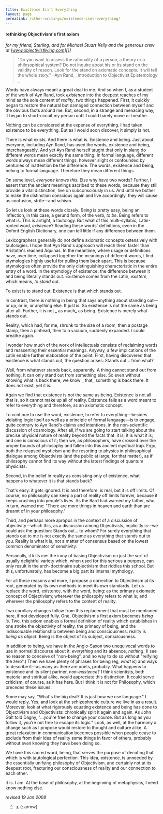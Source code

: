 ```yaml
---
title: Existence Isn't Everything
layout: page
permalink: /other-writings/existence-isnt-everything/
---
```


#### rethinking Objectivism's first axiom

_for my friend, Sterling,
and for Michael Stuart Kelly and the generous crew at [www.objectivistliving.com][1]_

> "Do you want to assess the rationality of a person, a theory or a philosophical system? Do not inquire about his or its stand on the validity of reason. Look for the stand on axiomatic concepts. It will tell the whole story."
&ndash;Ayn Rand, _Introduction to Objectivist Epistemology _

Words have always meant a great deal to me. And so when I, as a student of the work of Ayn Rand, took _existence_ into the deepest reaches of my mind as the sole content of _reality_, two things happened. First, it quickly began to restore the natural but damaged connection between myself and the obvious facts around me. But, second, in a strange and menacing way, it began to short-circuit my person until I could barely move or breathe.

Nothing can be considered at the expense of everything. I had taken existence to be everything. But as I would soon discover, it simply is not.

There is what exists. And there is what is. Existence and being. Just about everyone, including Ayn Rand, has used the words, existence and being, interchangeably. And yet Ayn Rand herself taught that only in slang do different words mean exactly the same thing. In formal language, different words always mean different things, however slight or confounded by centuries of inattention be the difference. The words, existence and being, belong to formal language. Therefore they mean different things.

On some level, _everyone knows this_. Else why have two words? Further, I assert that the ancient meanings ascribed to these words, because they still provide a vital distinction, live on subconsciously in us. And until we bother to make the distinction conscious again and live accordingly, they will cause us confusion, strife—and schism.

So let us look at these words closely. _Being_ is pretty easy, being an inflection, in this case, a gerund form, of the verb, _to be_. Being refers to what is. This is airtight, a tautology. But what of this multi-syllabic, Latin-rooted word, _existence_? Reading these words' definitions, even in the Oxford English Dictionary, one can tell little if any difference between them.

Lexicographers generally do not define axiomatic concepts ostensively with tautologies. I hope that Ayn Rand's approach will reach them faster than Aristotle's reached Aquinas. In the meantime, where usage or definitions have, over time, collapsed together the meanings of different words, I find etymologies highly useful for pulling them back apart. This is because etymologies often provide the only distinguishing characteristic in the entire entry of a word. In the etymology of existence, the difference between it and being literally stands out. Existence comes from the Latin, _existere_, which means, _to stand out_.

To exist is to stand out. Existence is that which stands out.

In contrast, there is nothing in being that says anything about standing out—or up, or in, or anything else. It just is. So existence is not the same as being after all. Further, it is not _ as much_ as being. Existence is merely what stands out.

Reality, which had, for me, shrunk to the size of a room, then a postage stamp, then a pinhead, then to a vacuum, suddenly expanded. I could breathe again.

I wonder how much of the work of intellectuals consists of reclaiming words and reasserting their essential meanings. Anyway, a few implications of the Latin enable further elaboration of the point. First, having discovered that existence is what stands out, the question arises: Stands out… from what?

Well, from whatever stands back, apparently. A thing cannot stand out from nothing. It can only stand out from something else. So even without knowing what is back there, we know _ that_ something is back there. It does not exist, yet it is.

Again we find that existence is not the same as being. Existence is not all that is, so it cannot make up all of reality. Existence fails as a word meant to refer to everything and therefore, as an axiomatic concept.

To continue to use the word, existence, to refer to everything—besides violating logic itself as well as a principle of formal language—is to engage, quite contrary to Ayn Rand's claims and intentions, in the non-scientific discussion of cosmology. After all, if we are going to start talking about the precise physical nature of reality beyond the facts that: it is; it is what it is; and one is conscious of it; then we, as philosophers, have crossed over the proper bounds of philosophy and fallen into this ancient mystical trap. Ergo, both the relapsed mysticism and the resorting to physics in philosophical dialogue among Objectivists (and the public at large, for that matter), as if philosophy cannot find its way without the latest findings of quantum physicists.

Second, in the belief in reality as consisting only of existence, what happens to whatever it is that stands back?

That's easy: it gets ignored. It is and therefore, is real, but it is off limits. Of course, no philosophy can keep a part of reality off limits forever, because it keeps crashing into people's lives. As the Bard had warned my father, who, in turn, warned me: "There are more things in heaven and earth than are dreamt of in your philosophy."

Third, and perhaps more apropos in the context of a discussion of objectivity—which this, as a discussion among Objectivists, implicitly is—we could ask the question: Stands out… to whom? For surely everything that stands out to me is not exactly the same as everything that stands out to you. Reality is what it is, not a matter of consensus based on the lowest common denominator of sensitivity.

Personally, it kills me: the irony of basing Objectivism on just the sort of usually delightful variety which, when used for this serious a purpose, can only result in the arch-doctrinaire subjectivism that riddles this school. But this, unfortunately, has become a big part its internal mythology.

For all these reasons and more, I propose a correction to Objectivism at its root, generated by its own methods to meet its own standards. Let us replace the word, existence, with the word, being: as the primary axiomatic concept of Objectivism; wherever the philosophy refers to what is; and wherever the philosophy refers to the content of reality.

Two corollary changes follow from this replacement that must be mentioned here, if not developed fully. One, Objectivism's first axiom becomes _being is_. Two, this axiom enables a formal definition of reality which establishes in one stroke the objectivity of reality, the primacy of being, and the indissoluable relationship between being and consciousness: reality is _being as object_. Being is the object of its subject, consciousness.

In addition to being, we have in the Anglo-Saxon two unequivocal words to use in normal discourse about it: _everything_ and its absence, _nothing_. (I see no reason to conceive of "non-being", and no way to do so without "reifying the zero".) Then we have plenty of phrases for being (eg, _what is_) and ways to describe it—as many as there are poets, probably. What happens to existence and its silent partner, _non-existence_? I think scientists, both material and spiritual alike, would appreciate this distinction. It could serve criticism, of course, as it has here. But I think it is not for Philosophy, which precedes these issues.

Some may say, "What's the big deal? It is just how we use language." I would reply, Yes, and look at the schizophrenic culture we live in as a result. Moreover, look at what rigorously equating existence and being has done to Objectivism and Objectivists: chronically split it again and again. As John Galt told Dagny, "…you're free to change your course. But as long as you follow it, you're not free to escape its logic." Look, as well, at the harmony a change such as I propose would restore to thought and culture alike. A great relaxation in communication becomes possible when people cease to exclude from their idea of reality some things in favor of others, probably without even knowing they have been doing so.

We have this sacred word, being, that serves the purpose of denoting that which is with tautological perfection. This idea, existence, is unneeded by the essentially unifying philosophy of Objectivism, and certainly not at its deepest root, fracturing our consciousness of reality and our connection to each other.

It is. I am. At the base of philosophy, at the beginning of metaphysics, I need know nothing else.

_revised 19 Jan 2008_


   [1]: http://www.objectivistliving.com
   
&nbsp;&nbsp;&nbsp;&nbsp;[`^`](../)&nbsp;&nbsp;&nbsp;[&gt;](../sociality-undenied/)
{:.arrow}

